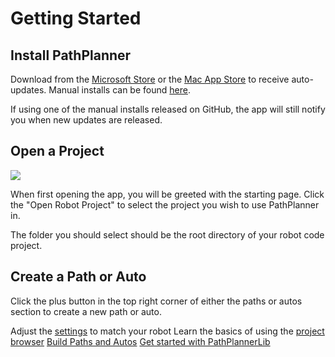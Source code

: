 # Getting Started

## Install PathPlanner

Download from
the [Microsoft Store](https://www.microsoft.com/en-us/p/frc-pathplanner/9nqbkb5dw909?cid=storebadge&ocid=badge&rtc=1&activetab=pivot:overviewtab)
or the [Mac App Store](https://apps.apple.com/us/app/frc-pathplanner/id1593046876) to receive auto-updates. Manual
installs can be found [here](https://github.com/mjansen4857/pathplanner/releases).

If using one of the manual installs released on GitHub, the app will still notify you when new updates are released.

## Open a Project

![](starting_page.png)

When first opening the app, you will be greeted with the starting page. Click the "Open Robot Project" to select the
project you wish to use PathPlanner in.

The folder you should select should be the root directory of your robot code project.

## Create a Path or Auto

Click the plus button in the top right corner of either the paths or autos section to create a new path or auto.

<procedure title="Next Steps" type="steps">
<step>
Adjust the <a href="gui-Settings.md">settings</a> to match your robot
</step>
<step>
Learn the basics of using the <a href="gui-Project-Browser.md">project browser</a>
</step>
<step>
<a href="gui-Editing-Paths-and-Autos.md">Build Paths and Autos</a>
</step>
<step>
<a href="PathPlannerLib.topic">Get started with PathPlannerLib</a>
</step>
</procedure>
